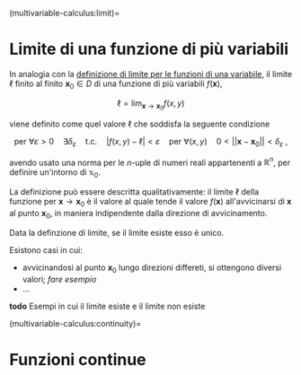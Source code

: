(multivariable-calculus:limit)=
# Limite di una funzione di più variabili

In analogia con la [definizione di limite per le funzioni di una variabile](infinitesimal-calculus:limits:def), il limite $\ell$ finito al finito $\mathbf{x}_0 \in D$ di una funzione di più variabili $f(\mathbf{x})$,

$$\ell = \lim_{\mathbf{x} \rightarrow \mathbf{x}_0} f(x,y)$$

 viene definito come quel valore $\ell$ che soddisfa la seguente condizione

$$\text{per } \forall \varepsilon > 0 \quad \exists \delta_{\varepsilon} \quad \text{t.c.} \quad |f(x,y) - \ell| < \varepsilon \quad \text{per } \forall (x,y) \quad 0 < || \mathbf{x} - \mathbf{x}_0|| < \delta_\varepsilon \ ,$$

avendo usato una norma per le $n$-uple di numeri reali appartenenti a $\mathbb{R}^n$, per definire un'intorno di $\mathbb{x}_0$.

La definizione può essere descritta qualitativamente: il limite $\ell$ della funzione per $\mathbf{x} \rightarrow \mathbf{x}_0$ è il valore al quale tende il valore $f(\mathbf{x})$ all'avvicinarsi di $\mathbf{x}$ al punto $\mathbf{x}_0$, in maniera indipendente dalla direzione di avvicinamento. 

Data la definzione di limite, se il limite esiste esso è unico.

Esistono casi in cui:
- avvicinandosi al punto $\mathbf{x}_0$ lungo direzioni differeti, si ottengono diversi valori; *fare esempio*
- ...

**todo** Esempi in cui il limite esiste e il limite non esiste

(multivariable-calculus:continuity)=
# Funzioni continue



<!--
Il limite di una funzione $f$ a valori reali di due variabili reali $x,y$, $\mathbf{x} := (x,y) \in \mathbb{R}^2$ 

 $$f(x,y): \ D \in \mathbb{R}^2 \rightarrow \mathbb{R} \ ,$$

essa ha limite $\ell$ per $\mathbf{x} \rightarrow \mathbf{x}_0$,

  $$\ell = \lim_{(x,y) \rightarrow (x_0,y_0)} f(x,y) = \lim_{\mathbf{x} \rightarrow \mathbf{x}_0} f(x,y)$$

se 
-->
